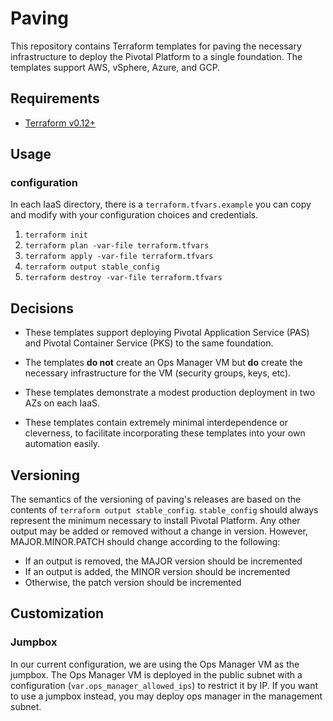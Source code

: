 # Paving

This repository contains Terraform templates for paving the necessary
infrastructure to deploy the Pivotal Platform to a single foundation.
The templates support AWS, vSphere, Azure, and GCP.


## Requirements

- [Terraform v0.12+](https://www.terraform.io/downloads.html)

## Usage

### configuration

In each IaaS directory, there is a `terraform.tfvars.example` you can copy
and modify with your configuration choices and credentials.

1. `terraform init`
1. `terraform plan -var-file terraform.tfvars`
1. `terraform apply -var-file terraform.tfvars`
1. `terraform output stable_config`
1. `terraform destroy -var-file terraform.tfvars`


## Decisions

- These templates support deploying Pivotal Application Service (PAS)
and Pivotal Container Service (PKS) to the same foundation.

- The templates **do not** create an Ops Manager VM but **do**
create the necessary infrastructure for the VM (security groups, keys, etc).

- These templates demonstrate a modest production deployment in two AZs on
each IaaS.

- These templates contain extremely minimal interdependence or cleverness,
to facilitate incorporating these templates into your own automation easily.

## Versioning

The semantics of the versioning of paving's releases are based on the contents
of `terraform output stable_config`. `stable_config` should always represent
the minimum necessary to install Pivotal Platform. Any other output may be
added or removed without a change in version. However, MAJOR.MINOR.PATCH should
change according to the following:
- If an output is removed, the MAJOR version should be incremented
- If an output is added, the MINOR version should be incremented
- Otherwise, the patch version should be incremented

## Customization

### Jumpbox

In our current configuration, we are using the Ops Manager VM as the
jumpbox. The Ops Manager VM is deployed in the public subnet with a
configuration (`var.ops_manager_allowed_ips`) to restrict it by IP. If you want to use a
jumpbox instead, you may deploy ops manager in the management subnet.

